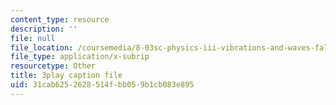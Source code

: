 ```yaml
---
content_type: resource
description: ''
file: null
file_location: /coursemedia/8-03sc-physics-iii-vibrations-and-waves-fall-2016/31cab6252628514fbb059b1cb083e895_T2n6fVybLcU.vtt
file_type: application/x-subrip
resourcetype: Other
title: 3play caption file
uid: 31cab625-2628-514f-bb05-9b1cb083e895
---
```

